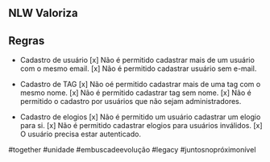## NLW Valoriza

## Regras

- Cadastro de usuário 
 [x] Não é permitido cadastrar mais de um usuário com o mesmo email.
 [x] Não é permitido cadastrar usuário sem e-mail.

- Cadastro de TAG
 [x] Não oé permitido cadastrar mais de uma tag com o mesmo nome.
 [x] Não é permitido cadastrar tag sem nome.
 [x] Não é permitido o cadastro por usuários que não sejam administradores.

- Cadastro de elogios
 [x] Não é permitido um usuário cadastrar um elogio para si.
 [x] Não é permitido cadastrar elogios para usuários inválidos.
 [x] O usuário precisa estar autenticado.


 #together
 #unidade
 #embuscadeevolução
 #legacy
 #juntosnopróximonível